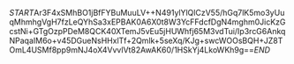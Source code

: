 $START$Ar3F4xSMhBO1jBfFYBuMuuLV++N491ylYlQlCzV55/hGq7lK5mo3yUuqMhmhgVgH7fzLeQYhSa3xEPBAK0A6X0t8W3YcFFdcfDgN4mghm0JicKzGcstNi+GTgOzpPDeM8QCK40XTemJ5vEu5jHUWhfj65M3vdTui/Ip3rcG6AnkqNPaqaIM6o+v45DGueNsHHxlTf+2Qmlk+5seXq/KJg+swcWOOsBQH+JZ8TOmL4USMf8pp9mNJ4oX4VvvlVt82AwAK60/1HSkYj4LkoWKh9g==$END$